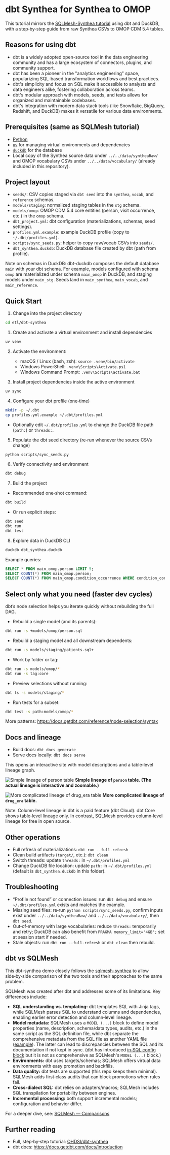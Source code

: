 # dbt Synthea for Synthea to OMOP

This tutorial mirrors the [SQLMesh-Synthea tutorial](../sqlmesh-synthea/) using dbt and DuckDB, with a step‑by‑step guide from raw Synthea CSVs to OMOP CDM 5.4 tables.

## Reasons for using dbt

- dbt is a widely adopted open-source tool in the data engineering community and has a large ecosystem of connectors, plugins, and community support.
- dbt has been a pioneer in the "analytics engineering" space, popularizing SQL-based transformation workflows and best practices.
- dbt's simplicity and focus on SQL make it accessible to analysts and data engineers alike, fostering collaboration across teams.
- dbt's modular approach with models, seeds, and tests allows for organized and maintainable codebases.
- dbt's integration with modern data stack tools (like Snowflake, BigQuery, Redshift, and DuckDB) makes it versatile for various data environments.

## Prerequisites (same as SQLMesh tutorial)

- [Python](https://www.python.org/downloads/)
- [`uv`](https://docs.astral.sh/uv/getting-started/installation/) for managing virtual environments and dependencies
- [`duckdb`](https://duckdb.org/docs/installation/) for the database
- Local copy of the Synthea source data under `../../data/syntheaRaw/` and OMOP vocabulary CSVs under `../../data/vocabulary/` (already included in this repository).

## Project layout

- `seeds/`: CSV copies staged via `dbt seed` into the `synthea`, `vocab`, and `reference` schemas.
- `models/staging`: normalized staging tables in the `stg` schema.
- `models/omop`: OMOP CDM 5.4 core entities (person, visit occurrence, etc.) in the `omop` schema.
- `dbt_project.yml`: dbt configuration (materializations, schemas, seed settings).
- `profiles.yml.example`: example DuckDB profile (copy to `~/.dbt/profiles.yml`).
- `scripts/sync_seeds.py`: helper to copy raw/vocab CSVs into `seeds/`.
- `dbt_synthea.duckdb`: DuckDB database file created by dbt (path from profile).

Note on schemas in DuckDB: dbt-duckdb composes the default database `main` with your dbt schema. For example, models configured with schema `omop` are materialized under schema `main_omop` in DuckDB, and staging models under `main_stg`. Seeds land in `main_synthea`, `main_vocab`, and `main_reference`.

## Quick Start

1. Change into the project directory

```bash
cd etl/dbt-synthea
```

1. Create and activate a virtual environment and install dependencies

```bash
uv venv
```

2. Activate the environment:
   - macOS / Linux (bash, zsh): `source .venv/bin/activate`
   - Windows PowerShell: `.venv\Scripts\Activate.ps1`
   - Windows Command Prompt: `.venv\Scripts\activate.bat`

3. Install project dependencies inside the active environment

```bash
uv sync
```

4. Configure your dbt profile (one‑time)

```bash
mkdir -p ~/.dbt
cp profiles.yml.example ~/.dbt/profiles.yml
```

- Optionally edit `~/.dbt/profiles.yml` to change the DuckDB file path (`path:`) or `threads:`.

5. Populate the dbt seed directory (re‑run whenever the source CSVs change)

```bash
python scripts/sync_seeds.py
```

6. Verify connectivity and environment

```bash
dbt debug
```

7. Build the project

- Recommended one‑shot command:

```bash
dbt build
```

- Or run explicit steps:

```bash
dbt seed
dbt run
dbt test
```

8. Explore data in DuckDB CLI

```bash
duckdb dbt_synthea.duckdb
```

Example queries:

```sql
SELECT * FROM main_omop.person LIMIT 5;
SELECT COUNT(*) FROM main_omop.person;
SELECT COUNT(*) FROM main_omop.condition_occurrence WHERE condition_concept_id = 437663; -- fever
```

## Select only what you need (faster dev cycles)

dbt’s node selection helps you iterate quickly without rebuilding the full DAG.

- Rebuild a single model (and its parents):

```bash
dbt run -s +models/omop/person.sql
```

- Rebuild a staging model and all downstream dependents:

```bash
dbt run -s models/staging/patients.sql+
```

- Work by folder or tag:

```bash
dbt run -s models/omop/*
dbt run -s tag:core
```

- Preview selections without running:

```bash
dbt ls -s models/staging/*
```

- Run tests for a subset:

```bash
dbt test -s path:models/omop/*
```

More patterns: <https://docs.getdbt.com/reference/node-selection/syntax>

## Docs and lineage

- Build docs: `dbt docs generate`
- Serve docs locally: `dbt docs serve`

This opens an interactive site with model descriptions and a table‑level lineage graph.

![Simple lineage of person table](lineage-person.png)
**Simple lineage of `person` table. (The actual lineage is interactive and zoomable.)**

![More complicated lineage of drug_era table](lineage-drug-era.png)
**More complicated lineage of `drug_era` table.**

Note: Column‑level lineage in dbt is a paid feature (dbt Cloud). dbt Core shows table‑level lineage only. In contrast, SQLMesh provides column‑level lineage for free in open source.

## Other operations

- Full refresh of materializations: `dbt run --full-refresh`
- Clean build artifacts (`target/`, etc.): `dbt clean`
- Switch threads: update `threads:` in `~/.dbt/profiles.yml`
- Change DuckDB file location: update `path:` in `~/.dbt/profiles.yml` (default is `dbt_synthea.duckdb` in this folder).

## Troubleshooting

- “Profile not found” or connection issues: run `dbt debug` and ensure `~/.dbt/profiles.yml` exists and matches the example.
- Missing seed files: re‑run `python scripts/sync_seeds.py`, confirm inputs exist under `../../data/syntheaRaw/` and `../../data/vocabulary/`, then `dbt seed`.
- Out‑of‑memory with large vocabularies: reduce `threads:` temporarily and retry; DuckDB can also benefit from `PRAGMA memory_limit='4GB';` set at session start if needed.
- Stale objects: run `dbt run --full-refresh` or `dbt clean` then rebuild.

## dbt vs SQLMesh

This dbt-synthea demo closely follows the [sqlmesh-synthea](../sqlmesh-synthea/) to allow side‑by‑side comparison of the two tools and their approaches to the same problem.

SQLMesh was created after dbt and addresses some of its limitations. Key differences include:

- **SQL understanding vs. templating:** dbt templates SQL with Jinja tags, while SQLMesh parses SQL to understand columns and dependencies, enabling earlier error detection and column‑level lineage.
- **Model metadata:** SQLMesh uses a `MODEL (...)` block to define model properties (name, description, schema/data types, audits, etc.) in the same script as the SQL definition file, while dbt separate the comprehensive metadata from the SQL file as another YAML file ([example](models/omop/schema.yml)). The latter can lead to discrepancies between the SQL and its documentation if not kept in sync. (dbt has introduced [in‑SQL config block](https://docs.getdbt.com/reference/model-configs) but it is not as comprehensive as SQLMesh's `MODEL (...)` block.)
- **Environments:** dbt uses targets/schemas; SQLMesh offers virtual data environments with easy promotion and backfills.
- **Data quality:** dbt tests are supported (this repo keeps them minimal). SQLMesh adds first‑class audits that can block promotions when rules fail.
- **Cross‑dialect SQL:** dbt relies on adapters/macros; SQLMesh includes SQL transpilation for portability between engines.
- **Incremental processing:** both support incremental models; configuration and behavior differ.

For a deeper dive, see: [SQLMesh — Comparisons](https://sqlmesh.readthedocs.io/en/stable/comparisons/)

## Further reading

- Full, step‑by‑step tutorial: [OHDSI/dbt-synthea](https://github.com/OHDSI/dbt-synthea)
- dbt docs: <https://docs.getdbt.com/docs/introduction>
